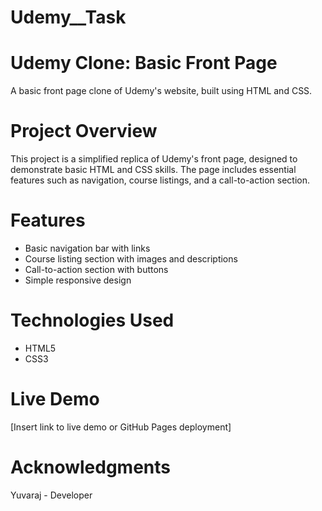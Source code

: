 # Udemy__Task

# Udemy Clone: Basic Front Page

A basic front page clone of Udemy's website, built using HTML and CSS.

# Project Overview
This project is a simplified replica of Udemy's front page, designed to demonstrate basic HTML and CSS skills. The page includes essential features such as navigation, course listings, and a call-to-action section.

# Features
- Basic navigation bar with links
- Course listing section with images and descriptions
- Call-to-action section with buttons
- Simple responsive design

# Technologies Used
- HTML5
- CSS3

# Live Demo
[Insert link to live demo or GitHub Pages deployment]
# Acknowledgments
Yuvaraj - Developer
